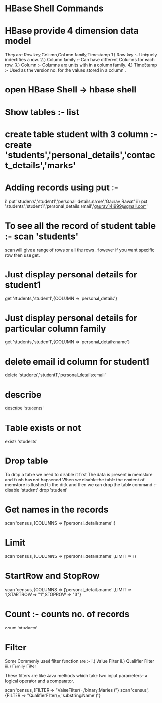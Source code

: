 # HBase Shell Commands

# HBase provide 4 dimension data model
 They are Row key,Column,Column family,Timestamp
1.) Row key :- Uniquely indentifies a row.
2.) Column family :- Can have different Columns for each row.
3.) Column :- Columns are units with in a column family.
4.) TimeStamp :- Used as the version no. for the values stored in a column .

# open HBase Shell -> hbase shell

# Show tables :- list

# create table student with 3 column  :-  create 'students','personal_details','contact_details','marks'

# Adding records using put :- 
 i) put 'students','student1','personal_details:name','Gaurav Rawat'
 ii) put 'students','student1','personal_details:email','gaurav141999@gmail.com'

# To see all the record of student table :- scan 'students'
  scan will give a range of rows or all the rows .However if you want specific row then use get.
  
# Just display personal details for student1
  get 'students','student1',{COLUMN => 'personal_details'}
  
# Just display personal details for particular column family
 get 'students','student1',{COLUMN => 'personal_details:name'}

# delete email id column for student1
  delete 'students','student1','personal_details:email'

# describe
  describe 'students'
 
# Table exists or not
  exists 'students'
 
# Drop table
To drop a table we need to disable it first
The data is present in memstore and flush has not happened.When we disable the table the content of  memstore is flushed to the disk and then we can drop the table
command :- disable 'student'
           drop 'student'
           
# Get names in the records
  scan 'census',{COLUMNS => ['personal_details:name']}
  
# Limit
  scan 'census',{COLUMNS => ['personal_details:name'],LIMIT => 1}
 
# StartRow and StopRow
  scan 'census',{COLUMNS => ['personal_details:name'],LIMIT => 1,STARTROW => "1",STOPROW => "3"}

# Count :- counts no. of records
 count 'students'

# Filter
Some Commonly used filter function are :-
i.) Value Filter
ii.) Qualifier Filter
iii.) Family Filter

These filters are like Java methods which take two input parameters- a logical operator and a comparator.

scan 'census',{FILTER => "ValueFilter(=,'binary:Maries')"}
scan 'census',{FILTER => "QualifierFilter(=,'substring:Name')"}


 

  
